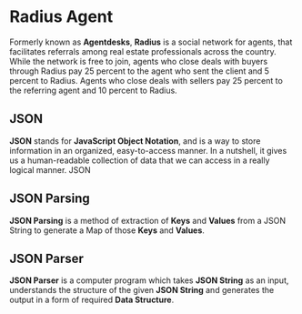 # Radius Agent

Formerly known as **Agentdesks**, **Radius** is a social network for agents, that facilitates referrals among real estate professionals across the country. While the network is free to join, agents who close deals with buyers through Radius pay 25 percent to the agent who sent the client and 5 percent to Radius. Agents who close deals with sellers pay 25 percent to the referring agent and 10 percent to Radius.

## JSON 

**JSON** stands for **JavaScript Object Notation**, and is a way to store information in an organized, easy-to-access manner. In a nutshell, it gives us a human-readable collection of data that we can access in a really logical manner. JSON

## JSON Parsing

**JSON Parsing** is a method of extraction of **Keys** and **Values** from a JSON String to generate a Map of those **Keys** and **Values**.

## JSON Parser

**JSON Parser** is a computer program which takes **JSON String** as an input, understands the structure of the given **JSON String** and generates the output in a form of required **Data Structure**.
